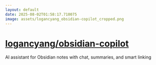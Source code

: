 ```yaml
---
layout: default
date: 2025-08-02T01:58:17.710075
image: assets/logancyang_obsidian-copilot_cropped.png
---
```


# [logancyang/obsidian-copilot](https://github.com/logancyang/obsidian-copilot)

AI assistant for Obsidian notes with chat, summaries, and smart linking
